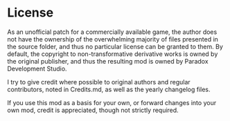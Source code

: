 # License

As an unofficial patch for a commercially available game, the author does not have the ownership of the overwhelming majority of files presented in the source folder, and thus no particular license can be granted to them. By default, the copyright to non-transformative derivative works is owned by the original publisher, and thus the resulting mod is owned by Paradox Development Studio.

I try to give credit where possible to original authors and regular contributors, noted in Credits.md, as well as the yearly changelog files. 

If you use this mod as a basis for your own, or forward changes into your own mod, credit is appreciated, though not strictly required.

